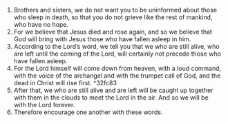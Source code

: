 1. Brothers and sisters, we do not want you to be uninformed about those who sleep in death, so that you do not grieve like the rest of mankind, who have no hope. 
2. For we believe that Jesus died and rose again, and so we believe that God will bring with Jesus those who have fallen asleep in him. 
3. According to the Lord’s word, we tell you that we who are still alive, who are left until the coming of the Lord, will certainly not precede those who have fallen asleep. 
4. For the Lord himself will come down from heaven, with a loud command, with the voice of the archangel and with the trumpet call of God, and the dead in Christ will rise first.  ^32fc83
5. After that, we who are still alive and are left will be caught up together with them in the clouds to meet the Lord in the air. And so we will be with the Lord forever. 
6. Therefore encourage one another with these words.